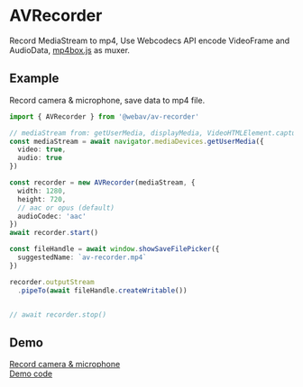 # AVRecorder

Record MediaStream to mp4, Use Webcodecs API encode VideoFrame and AudioData, [mp4box.js](https://github.com/gpac/mp4box.js) as muxer.

## Example
Record camera & microphone, save data to mp4 file.

```ts
import { AVRecorder } from '@webav/av-recorder'

// mediaStream from: getUserMedia, displayMedia, VideoHTMLElement.captureStream, VideoCanvasElement.captureStream etc...
const mediaStream = await navigator.mediaDevices.getUserMedia({
  video: true,
  audio: true
})

const recorder = new AVRecorder(mediaStream, {
  width: 1280,
  height: 720,
  // aac or opus (default)
  audioCodec: 'aac'
})
await recorder.start()

const fileHandle = await window.showSaveFilePicker({
  suggestedName: `av-recorder.mp4`
})

recorder.outputStream
  .pipeTo(await fileHandle.createWritable())


// await recorder.stop()
```

## Demo
[Record camera & microphone](https://hughfenghen.github.io/WebAV/demo/record-usermedia.html)  
[Demo code](https://github.com/hughfenghen/WebAV/blob/main/packages/av-recorder/demo/record-usermedia.ts#L4)  